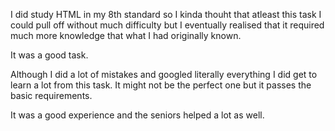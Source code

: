 I did study HTML in my 8th standard so I kinda thouht that atleast this task I could pull off without much difficulty but I eventually realised that it required much more knowledge that what I had originally known.

It was a good task.

Although I did a lot of mistakes and googled literally everything I did get to learn a lot from this task. It might not be the perfect one but it passes the basic requirements.

It was a good experience and the seniors helped a lot as well.
